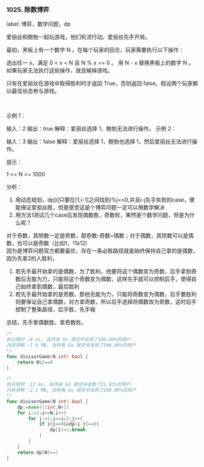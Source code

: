 ### 1025. 除数博弈

label: 博弈，数学问题，dp


爱丽丝和鲍勃一起玩游戏，他们轮流行动。爱丽丝先手开局。

最初，黑板上有一个数字 N 。在每个玩家的回合，玩家需要执行以下操作：

选出任一 x，满足 0 < x < N 且 N % x == 0 。
用 N - x 替换黑板上的数字 N 。
如果玩家无法执行这些操作，就会输掉游戏。

只有在爱丽丝在游戏中取得胜利时才返回 True，否则返回 false。假设两个玩家都以最佳状态参与游戏。

 

示例 1：

输入：2
输出：true
解释：爱丽丝选择 1，鲍勃无法进行操作。
示例 2：

输入：3
输出：false
解释：爱丽丝选择 1，鲍勃也选择 1，然后爱丽丝无法进行操作。
 

提示：

1 <= N <= 1000


分析：
1. 用动态规划，dp[i]只要在[1,i-1]之间找到i%j==0,并且i-j先手失败的case，便能保证爱丽丝胜，但是感觉这是个博弈问题一定可以用数学解决
2. 用方法1测试几个case后发现偶数胜，奇数败，果然是个数学问题，但是为什么呢？

对于奇数，其除数一定是奇数，那奇数-奇数=偶数；对于偶数，其除数可以是偶数，也可以是奇数（比如1，11x12)   
因为是博弈问题双方都要最优，存在一条必胜路径就是始终保持自己拿的是偶数，因为先拿2的人胜利，
1. 若先手最开始拿的是偶数，为了胜利，他要将这个偶数变为奇数，后手拿到奇数后无能为力，只能将这个奇数变为偶数，这样先手就可以控制后手，使得自己始终拿到偶数，最后胜利
2. 若先手最开始拿的是奇数，那他无能为力，只能将奇数变为偶数，后手要胜利则要保证自己拿偶数，对方拿奇数，所以后手选择将偶数改为奇数，这时后手控制了整条路径，后手胜，先手输

总结，先手拿偶数胜，拿奇数败。


```go
/*
执行用时 :0 ms, 在所有 Go 提交中击败了100.00%的用户
内存消耗 :1.9 MB, 在所有 Go 提交中击败了100.00%的用户
*/
func divisorGame(N int) bool {
    return N%2==0
}
```
```go
/*
执行用时 :12 ms, 在所有 Go 提交中击败了21.43%的用户
内存消耗 :2.1 MB, 在所有 Go 提交中击败了100.00%的用户
*/
func divisorGame(N int) bool {
    dp:=make([]int,N+1)
    for i:=2;i<=N;i++{
        for j:=1;j<=i/2;j++{
            if i%j==0&&dp[i-j]==0{
                dp[i]=1;break
            }
        }
    }
    return dp[N]==1
}
```